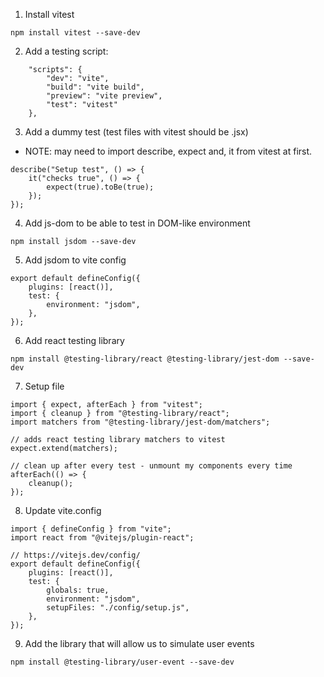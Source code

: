 1. Install vitest

```
npm install vitest --save-dev
```

2. Add a testing script:

```
    "scripts": {
        "dev": "vite",
        "build": "vite build",
        "preview": "vite preview",
        "test": "vitest"
    },
```

3. Add a dummy test (test files with vitest should be .jsx)

- NOTE: may need to import describe, expect and, it from vitest at first.

```
describe("Setup test", () => {
    it("checks true", () => {
        expect(true).toBe(true);
    });
});

```

4. Add js-dom to be able to test in DOM-like environment

```
npm install jsdom --save-dev
```

5. Add jsdom to vite config

```
export default defineConfig({
    plugins: [react()],
    test: {
        environment: "jsdom",
    },
});
```

6. Add react testing library

```
npm install @testing-library/react @testing-library/jest-dom --save-dev
```

7. Setup file

```
import { expect, afterEach } from "vitest";
import { cleanup } from "@testing-library/react";
import matchers from "@testing-library/jest-dom/matchers";

// adds react testing library matchers to vitest
expect.extend(matchers);

// clean up after every test - unmount my components every time
afterEach(() => {
    cleanup();
});

```

8. Update vite.config

```
import { defineConfig } from "vite";
import react from "@vitejs/plugin-react";

// https://vitejs.dev/config/
export default defineConfig({
    plugins: [react()],
    test: {
        globals: true,
        environment: "jsdom",
        setupFiles: "./config/setup.js",
    },
});

```

9. Add the library that will allow us to simulate user events

```
npm install @testing-library/user-event --save-dev
```

